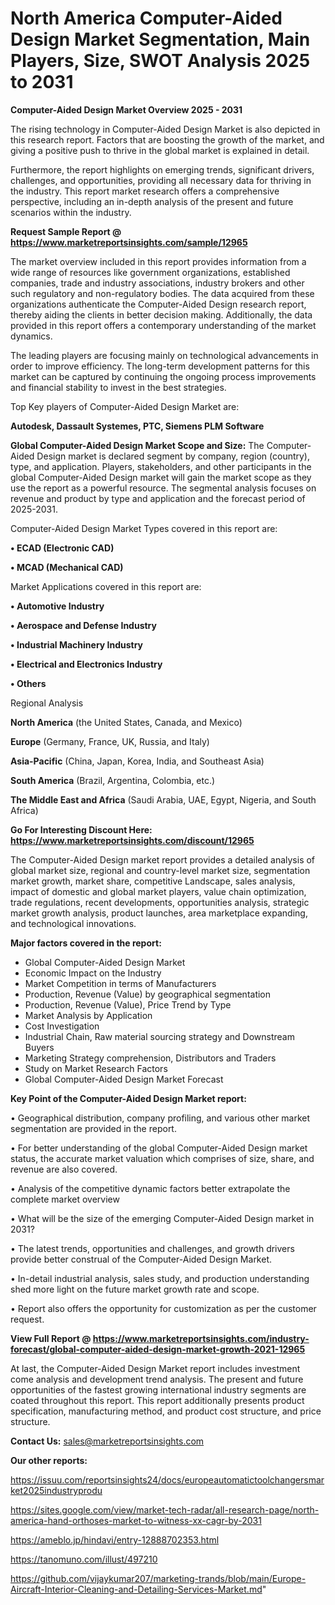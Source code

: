  # North America Computer-Aided Design Market Segmentation, Main Players, Size, SWOT Analysis 2025 to 2031

<Strong> Computer-Aided Design Market Overview 2025 - 2031</strong>

The rising technology in Computer-Aided Design Market is also depicted in this research report. Factors that are boosting the growth of the market, and giving a positive push to thrive in the global market is explained in detail.

Furthermore, the report highlights on emerging trends, significant drivers, challenges, and opportunities, providing all necessary data for thriving in the industry. This report market research offers a comprehensive perspective, including an in-depth analysis of the present and future scenarios within the industry.

<strong>Request Sample Report @ <a href=https://www.marketreportsinsights.com/sample/12965>https://www.marketreportsinsights.com/sample/12965</a></strong>

The market overview included in this report provides information from a wide range of resources like government organizations, established companies, trade and industry associations, industry brokers and other such regulatory and non-regulatory bodies. The data acquired from these organizations authenticate the Computer-Aided Design research report, thereby aiding the clients in better decision making. Additionally, the data provided in this report offers a contemporary understanding of the market dynamics.

The leading players are focusing mainly on technological advancements in order to improve efficiency. The long-term development patterns for this market can be captured by continuing the ongoing process improvements and financial stability to invest in the best strategies.

Top Key players of Computer-Aided Design Market are:

<strong>Autodesk, Dassault Systemes, PTC, Siemens PLM Software</strong>

<strong><b>Global Computer-Aided Design Market Scope and Size:</b></strong>
The Computer-Aided Design market is declared segment by company, region (country), type, and application. Players, stakeholders, and other participants in the global Computer-Aided Design market will gain the market scope as they use the report as a powerful resource. The segmental analysis focuses on revenue and product by type and application and the forecast period of 2025-2031.

Computer-Aided Design Market Types covered in this report are:

<strong>• ECAD (Electronic CAD)

• MCAD (Mechanical CAD)</strong>

Market Applications covered in this report are:

<strong>• Automotive Industry

• Aerospace and Defense Industry

• Industrial Machinery Industry

• Electrical and Electronics Industry

• Others</strong> 

Regional Analysis

<strong>North America</strong> (the United States, Canada, and Mexico)

<strong>Europe</strong> (Germany, France, UK, Russia, and Italy)

<strong>Asia-Pacific</strong> (China, Japan, Korea, India, and Southeast Asia)

<strong>South America</strong> (Brazil, Argentina, Colombia, etc.)

<strong>The Middle East and Africa</strong> (Saudi Arabia, UAE, Egypt, Nigeria, and South Africa)

<strong>Go For Interesting Discount Here: <a href=https://www.marketreportsinsights.com/discount/12965>https://www.marketreportsinsights.com/discount/12965</a></strong>

The Computer-Aided Design market report provides a detailed analysis of global market size, regional and country-level market size, segmentation market growth, market share, competitive Landscape, sales analysis, impact of domestic and global market players, value chain optimization, trade regulations, recent developments, opportunities analysis, strategic market growth analysis, product launches, area marketplace expanding, and technological innovations.

<strong><b>Major factors covered in the report:</b></strong>
<ul>
  <li>Global Computer-Aided Design Market </li>
  <li>Economic Impact on the Industry</li>
  <li>Market Competition in terms of Manufacturers</li>
  <li>Production, Revenue (Value) by geographical segmentation</li>
  <li>Production, Revenue (Value), Price Trend by Type</li>
  <li>Market Analysis by Application</li>
  <li>Cost Investigation</li>
  <li>Industrial Chain, Raw material sourcing strategy and Downstream Buyers</li>
  <li>Marketing Strategy comprehension, Distributors and Traders</li>
  <li>Study on Market Research Factors</li>
  <li>Global Computer-Aided Design Market Forecast</li>
</ul>

<strong><b>Key Point of the Computer-Aided Design Market report:</b></strong>

• Geographical distribution, company profiling, and various other market segmentation are provided in the report.

• For better understanding of the global Computer-Aided Design market status, the accurate market valuation which comprises of size, share, and revenue are also covered.

• Analysis of the competitive dynamic factors better extrapolate the complete market overview

• What will be the size of the emerging Computer-Aided Design market in 2031?

• The latest trends, opportunities and challenges, and growth drivers provide better construal of the Computer-Aided Design Market.

• In-detail industrial analysis, sales study, and production understanding shed more light on the future market growth rate and scope.

• Report also offers the opportunity for customization as per the customer request.

<strong><b>View Full Report @ <a href=https://www.marketreportsinsights.com/industry-forecast/global-computer-aided-design-market-growth-2021-12965>https://www.marketreportsinsights.com/industry-forecast/global-computer-aided-design-market-growth-2021-12965</a></b></strong>


At last, the Computer-Aided Design Market report includes investment come analysis and development trend analysis. The present and future opportunities of the fastest growing international industry segments are coated throughout this report. This report additionally presents product specification, manufacturing method, and product cost structure, and price structure.

<strong>Contact Us:</strong>
sales@marketreportsinsights.com

<strong>Our other reports:</strong>

<a href=https://issuu.com/reportsinsights24/docs/europeautomatictoolchangersmarket2025industryprodu>https://issuu.com/reportsinsights24/docs/europeautomatictoolchangersmarket2025industryprodu</a>

<a href=https://sites.google.com/view/market-tech-radar/all-research-page/north-america-hand-orthoses-market-to-witness-xx-cagr-by-2031>https://sites.google.com/view/market-tech-radar/all-research-page/north-america-hand-orthoses-market-to-witness-xx-cagr-by-2031</a>

<a href=https://ameblo.jp/hindavi/entry-12888702353.html>https://ameblo.jp/hindavi/entry-12888702353.html</a>

<a href=https://tanomuno.com/illust/497210>https://tanomuno.com/illust/497210</a>

<a href=https://github.com/vijaykumar207/marketing-trands/blob/main/Europe-Aircraft-Interior-Cleaning-and-Detailing-Services-Market.md>https://github.com/vijaykumar207/marketing-trands/blob/main/Europe-Aircraft-Interior-Cleaning-and-Detailing-Services-Market.md</a>"

